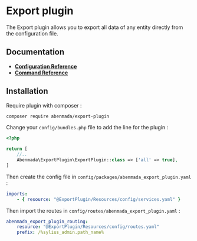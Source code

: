 <h1>Export plugin</h1>

<p>
    The Export plugin allows you to export all data of any entity directly from the configuration file.
</p>

## Documentation

- <strong><a href="https://github.com/ayman-benmada/Export-Plugin/blob/main/docs/configuration.md">Configuration Reference</a></strong>
- <strong><a href="https://github.com/ayman-benmada/Export-Plugin/blob/main/docs/command.md">Command Reference</a></strong>

## Installation

Require plugin with composer :

```bash
composer require abenmada/export-plugin
```

Change your `config/bundles.php` file to add the line for the plugin :

```php
<?php

return [
    //..
    Abenmada\ExportPlugin\ExportPlugin::class => ['all' => true],
]
```

Then create the config file in `config/packages/abenmada_export_plugin.yaml` :

```yaml
imports:
    - { resource: "@ExportPlugin/Resources/config/services.yaml" }
```

Then import the routes in `config/routes/abenmada_export_plugin.yaml` :

```yaml
abenmada_export_plugin_routing:
    resource: "@ExportPlugin/Resources/config/routes.yaml"
    prefix: /%sylius_admin.path_name%
```
